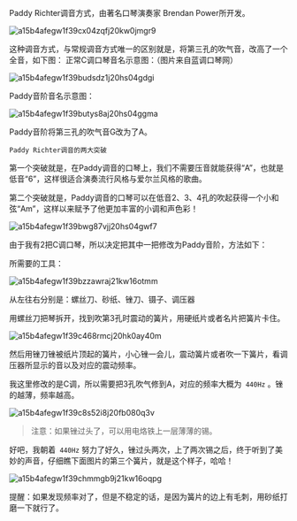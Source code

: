Paddy Richter调音方式，由著名口琴演奏家 Brendan Power所开发。

![a15b4afegw1f39cx04zqfj20kw0jmgr9](https://github.com/Meekdai/meekdai.github.io/assets/11755104/4e0548fc-207b-4400-ae69-d6bfe5ea0835)

这种调音方式，与常规调音方式唯一的区别就是，将第三孔的吹气音，改高了一个全音，如下图：
正常C调口琴音名示意图：（图片来自蓝调口琴网）

![a15b4afegw1f39budsdz1j20hs04gdgi](https://github.com/Meekdai/meekdai.github.io/assets/11755104/dea9f62f-3a94-4d33-8756-9f2267f613b6)

Paddy音阶音名示意图：

![a15b4afegw1f39butys8aj20hs04ggma](https://github.com/Meekdai/meekdai.github.io/assets/11755104/f04ae01a-de14-4cb4-9b4e-2e8056a2667e)

Paddy音阶将第三孔的吹气音G改为了A。

`Paddy Richter调音的两大突破`

第一个突破就是，在Paddy调音的口琴上，我们不需要压音就能获得“A”，也就是低音“6”，这样很适合演奏流行风格与爱尔兰风格的歌曲。

第二个突破就是，Paddy调音的口琴可以在低音2、3、4孔的吹起获得一个小和弦“Am”，这样以来赋予了他更加丰富的小调和声色彩！

![a15b4afegw1f39bwg87vjj20hs04gwf7](https://github.com/Meekdai/meekdai.github.io/assets/11755104/ff83a7f8-7400-49b8-bd8f-db9c14eebf91)

由于我有2把C调口琴，所以决定把其中一把修改为Paddy音阶，方法如下：

所需要的工具：

![a15b4afegw1f39bzzawraj21kw16otmm](https://github.com/Meekdai/meekdai.github.io/assets/11755104/41431312-2f96-4a56-ac59-7d37aa8fd929)

从左往右分别是：螺丝刀、砂纸、锉刀、镊子、调压器

用螺丝刀把琴拆开，找到吹第3孔时震动的簧片，用硬纸片或者名片把簧片卡住。

![a15b4afegw1f39c468rmcj20hk0ay40m](https://github.com/Meekdai/meekdai.github.io/assets/11755104/93dffd54-cfc6-4b37-9e8e-eb98097c4991)

然后用锉刀锉被纸片顶起的簧片，小心锉一会儿，震动簧片或者吹一下簧片，看调压器所显示的音以及对应的震动频率。

我这里修改的是C调，所以需要把3孔吹气修到A，对应的频率大概为` 440Hz` 。锉的越薄，频率越高。

![a15b4afegw1f39c8s52i8j20fb080q3v](https://github.com/Meekdai/meekdai.github.io/assets/11755104/8424ed96-c42b-4a05-b362-567861a0956c)

>注意：如果锉过头了，可以用电烙铁上一层薄薄的锡。

好吧，我朝着` 440Hz` 努力了好久，锉过头两次，上了两次锡之后，终于听到了美妙的声音，仔细瞧下面图片的第三个簧片，就是这个样子，哈哈！

![a15b4afegw1f39chmmgb9j21kw16oqpg](https://github.com/Meekdai/meekdai.github.io/assets/11755104/b02e49d8-ca9b-45d8-836d-ef6d51eab6af)

提醒：如果发现频率对了，但是不稳定的话，是因为簧片的边上有毛刺，用砂纸打磨一下就行了。

<!-- ##{"timestamp":1461596880,"script":"<script src='https://cdn.jsdelivr.net/npm/medium-zoom@1.1.0/dist/medium-zoom.min.js'></script><script>var imgLinks = document.querySelectorAll('a > img');imgLinks.forEach(function(imgLink){var parentLink = imgLink.parentElement;parentLink.parentNode.insertBefore(parentLink.removeChild(imgLink), parentLink);parentLink.parentNode.removeChild(parentLink);});mediumZoom('img');</script>"}## -->